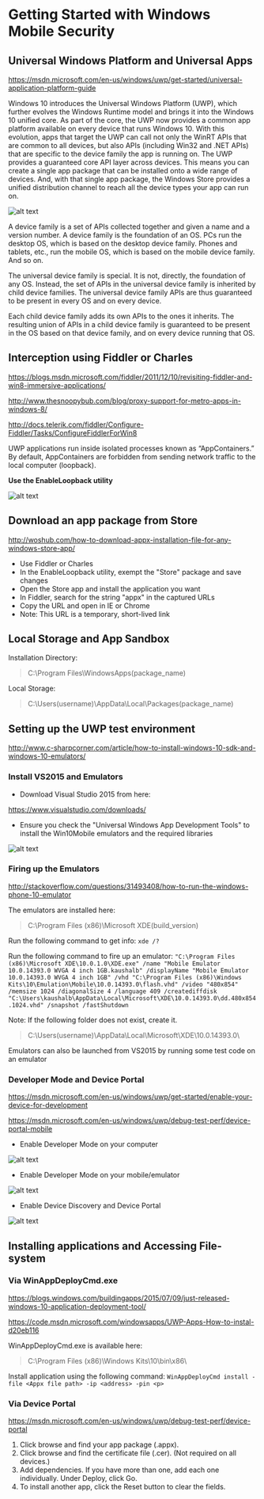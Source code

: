 # Getting Started with Windows Mobile Security

## Universal Windows Platform and Universal Apps

<https://msdn.microsoft.com/en-us/windows/uwp/get-started/universal-application-platform-guide>

Windows 10 introduces the Universal Windows Platform (UWP), which further evolves the Windows Runtime model and brings it into the Windows 10 unified core. As part of the core, the UWP now provides a common app platform available on every device that runs Windows 10. With this evolution, apps that target the UWP can call not only the WinRT APIs that are common to all devices, but also APIs (including Win32 and .NET APIs) that are specific to the device family the app is running on. The UWP provides a guaranteed core API layer across devices. This means you can create a single app package that can be installed onto a wide range of devices. And, with that single app package, the Windows Store provides a unified distribution channel to reach all the device types your app can run on.

![alt text](https://i-msdn.sec.s-msft.com/en-us/windows/uwp/get-started/images/device-family-tree.png "Device families")

A device family is a set of APIs collected together and given a name and a version number. A device family is the foundation of an OS. PCs run the desktop OS, which is based on the desktop device family. Phones and tablets, etc., run the mobile OS, which is based on the mobile device family. And so on.

The universal device family is special. It is not, directly, the foundation of any OS. Instead, the set of APIs in the universal device family is inherited by child device families. The universal device family APIs are thus guaranteed to be present in every OS and on every device.

Each child device family adds its own APIs to the ones it inherits. The resulting union of APIs in a child device family is guaranteed to be present in the OS based on that device family, and on every device running that OS.

## Interception using Fiddler or Charles

<https://blogs.msdn.microsoft.com/fiddler/2011/12/10/revisiting-fiddler-and-win8-immersive-applications/>

<http://www.thesnoopybub.com/blog/proxy-support-for-metro-apps-in-windows-8/>

<http://docs.telerik.com/fiddler/Configure-Fiddler/Tasks/ConfigureFiddlerForWin8>

UWP applications run inside isolated processes known as “AppContainers.” By default, AppContainers are forbidden from sending network traffic to the local computer (loopback).

**Use the EnableLoopback utility**

![alt text](http://thesnoopybub.com/blog/wp-content/uploads/2014/03/enableloopback.png "EnableLoopback utility")

## Download an app package from Store

<http://woshub.com/how-to-download-appx-installation-file-for-any-windows-store-app/>

- Use Fiddler or Charles
- In the EnableLoopback utility, exempt the "Store" package and save changes
- Open the Store app and install the application you want
- In Fiddler, search for the string "appx" in the captured URLs
- Copy the URL and open in IE or Chrome
- Note: This URL is a temporary, short-lived link

## Local Storage and App Sandbox

Installation Directory:
>C:\Program Files\WindowsApps\(package_name)

Local Storage:
>C:\Users\(username)\AppData\Local\Packages\(package_name)

## Setting up the UWP test environment

<http://www.c-sharpcorner.com/article/how-to-install-windows-10-sdk-and-windows-10-emulators/>

### Install VS2015 and Emulators
- Download Visual Studio 2015 from here:

<https://www.visualstudio.com/downloads/>

- Ensure you check the "Universal Windows App Development Tools" to install the Win10Mobile emulators  and the required libraries

![alt text](http://csharpcorner.mindcrackerinc.netdna-cdn.com/article/how-to-install-windows-10-sdk-and-windows-10-emulators/Images/image003.png "Universal Windows App Development Tools")

### Firing up the  Emulators

<http://stackoverflow.com/questions/31493408/how-to-run-the-windows-phone-10-emulator>

The emulators are installed here:
>C:\Program Files (x86)\Microsoft XDE\(build_version)

Run the following command to get info:
`xde /?`

Run the following command to fire up an emulator:
`"C:\Program Files (x86)\Microsoft XDE\10.0.1.0\XDE.exe" /name "Mobile Emulator 10.0.14393.0 WVGA 4 inch 1GB.kaushalb" /displayName "Mobile Emulator 10.0.14393.0 WVGA 4 inch 1GB" /vhd "C:\Program Files (x86)\Windows Kits\10\Emulation\Mobile\10.0.14393.0\flash.vhd" /video "480x854" /memsize 1024 /diagonalSize 4 /language 409 /creatediffdisk "C:\Users\kaushalb\AppData\Local\Microsoft\XDE\10.0.14393.0\dd.480x854.1024.vhd" /snapshot /fastShutdown`

Note: If  the following folder does not exist, create it.
>C:\Users\(username)\AppData\Local\Microsoft\XDE\10.0.14393.0\

Emulators can also be launched from VS2015 by running some test code on an emulator

### Developer Mode and Device Portal

<https://msdn.microsoft.com/en-us/windows/uwp/get-started/enable-your-device-for-development>

<https://msdn.microsoft.com/en-us/windows/uwp/debug-test-perf/device-portal-mobile>

- Enable Developer Mode on your computer

![alt text](https://i-msdn.sec.s-msft.com/en-us/windows/uwp/get-started/images/devmode-pc-options.png "Developer Mode on your computer")

- Enable Developer Mode on your mobile/emulator

![alt text](https://i-msdn.sec.s-msft.com/en-us/windows/uwp/get-started/images/devmode-mob.png "Developer Mode on your mobile/emulator")

- Enable Device Discovery and Device Portal

![alt text](https://i-msdn.sec.s-msft.com/en-us/windows/uwp/get-started/images/devmode-mob-options.png "Device Discovery and Device Portal")

## Installing applications and Accessing File-system

### Via WinAppDeployCmd.exe

<https://blogs.windows.com/buildingapps/2015/07/09/just-released-windows-10-application-deployment-tool/>

<https://code.msdn.microsoft.com/windowsapps/UWP-Apps-How-to-instal-d20eb116>

WinAppDeployCmd.exe is available here:
>C:\Program Files (x86)\Windows Kits\10\bin\x86\

Install application using the following command:
`WinAppDeployCmd install -file <Appx file path> -ip <address> -pin <p>`

### Via Device Portal

<https://msdn.microsoft.com/en-us/windows/uwp/debug-test-perf/device-portal>

1. Click browse and find your app package (.appx).
2. Click browse and find the certificate file (.cer). (Not required on all devices.)
3. Add dependencies. If you have more than one, add each one individually. Under Deploy, click Go.
4. To install another app, click the Reset button to clear the fields.
